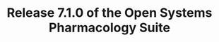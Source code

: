 ---
title:  Release 7.1.0 of the Open Systems Pharmacology Suite
description: We are pleased to announce the new release of the OSP Suite Version 7.1.0 which now available for download
icon: cog
github_url: Forum/issues/17
---